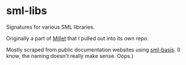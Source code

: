 # sml-libs

Signatures for various SML libraries.

Originally a part of [Millet][] that I pulled out into its own repo.

Mostly scraped from public documentation websites using [sml-basis][]. (I know, the naming doesn't really make sense. Oops.)

[millet]: https://github.com/azdavis/millet
[sml-basis]: https://github.com/azdavis/sml-basis
